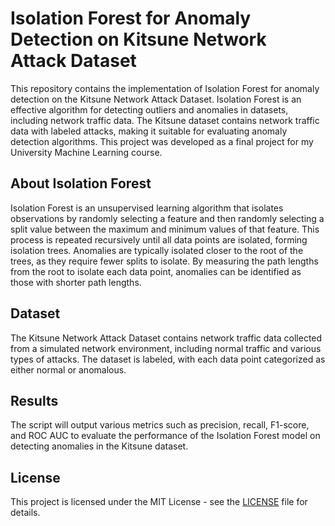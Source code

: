 
# Isolation Forest for Anomaly Detection on Kitsune Network Attack Dataset

This repository contains the implementation of Isolation Forest for anomaly detection on the Kitsune Network Attack Dataset. Isolation Forest is an effective algorithm for detecting outliers and anomalies in datasets, including network traffic data. The Kitsune dataset contains network traffic data with labeled attacks, making it suitable for evaluating anomaly detection algorithms. This project was developed as a final project for my University Machine Learning course.

## About Isolation Forest

Isolation Forest is an unsupervised learning algorithm that isolates observations by randomly selecting a feature and then randomly selecting a split value between the maximum and minimum values of that feature. This process is repeated recursively until all data points are isolated, forming isolation trees. Anomalies are typically isolated closer to the root of the trees, as they require fewer splits to isolate. By measuring the path lengths from the root to isolate each data point, anomalies can be identified as those with shorter path lengths.

## Dataset

The Kitsune Network Attack Dataset contains network traffic data collected from a simulated network environment, including normal traffic and various types of attacks. The dataset is labeled, with each data point categorized as either normal or anomalous.



## Results

The script will output various metrics such as precision, recall, F1-score, and ROC AUC to evaluate the performance of the Isolation Forest model on detecting anomalies in the Kitsune dataset.

## License

This project is licensed under the MIT License - see the [LICENSE](LICENSE) file for details.
